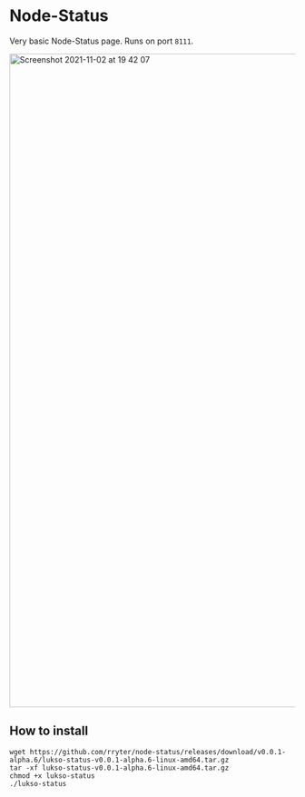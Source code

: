 # Node-Status

Very basic Node-Status page. Runs on port `8111`.

<img width="1152" alt="Screenshot 2021-11-02 at 19 42 07" src="https://user-images.githubusercontent.com/798709/139925539-6b48958b-ca96-4f78-808c-ecc0ee2c9074.png">


## How to install 
```
wget https://github.com/rryter/node-status/releases/download/v0.0.1-alpha.6/lukso-status-v0.0.1-alpha.6-linux-amd64.tar.gz
tar -xf lukso-status-v0.0.1-alpha.6-linux-amd64.tar.gz
chmod +x lukso-status
./lukso-status
```
